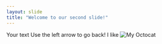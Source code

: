 ```yaml
---
layout: slide
title: "Welcome to our second slide!"
---
```

Your text
Use the left arrow to go back!
I like ![My Octocat](https://github.githubassets.com/images/icons/emoji/octocat.png)
